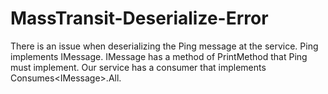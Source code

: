 # MassTransit-Deserialize-Error
There is an issue when deserializing the Ping message at the service. Ping implements IMessage. IMessage has a method of PrintMethod that Ping must implement. Our service has a consumer that implements Consumes\<IMessage\>.All.
